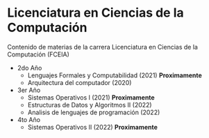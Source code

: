 # Licenciatura en Ciencias de la Computación
Contenido de materias de la carrera Licenciatura en Ciencias de la Computación (FCEIA)
- 2do Año
  - Lenguajes Formales y Computabilidad (2021) __Proximamente__
  - Arquitectura del computador (2020)
- 3er Año
  - Sistemas Operativos I (2021) __Proximamente__ 
  - Estructuras de Datos y Algoritmos II (2022) 
  - Analisis de lenguajes de programación (2022)
- 4to Año
  - Sistemas Operativos II (2022) __Proximamente__
